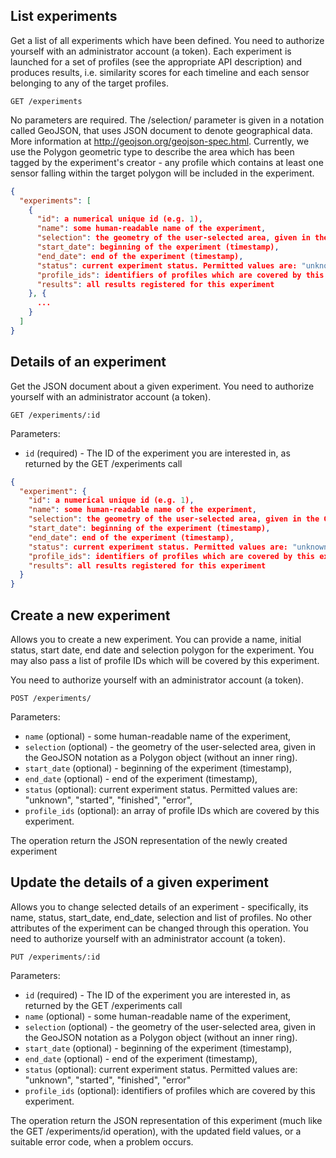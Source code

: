 ## List experiments

Get a list of all experiments which have been defined. You need to authorize yourself with an administrator account (a token).
Each experiment is launched for a set of profiles (see the appropriate API description) and produces results, i.e. similarity
scores for each timeline and each sensor belonging to any of the target profiles.

```
GET /experiments
```

No parameters are required. The /selection/ parameter is given in a notation called GeoJSON, that uses JSON document
to denote geographical data. More information at http://geojson.org/geojson-spec.html. Currently, we use the
Polygon geometric type to describe the area which has been tagged by the experiment's creator - any profile which
contains at least one sensor falling within the target polygon will be included in the experiment.

```json
{
  "experiments": [
    {
      "id": a numerical unique id (e.g. 1),
      "name": some human-readable name of the experiment,
      "selection": the geometry of the user-selected area, given in the GeoJSON notation as a Polygon object (without an inner ring).
      "start_date": beginning of the experiment (timestamp),
      "end_date": end of the experiment (timestamp),
      "status": current experiment status. Permitted values are: "unknown", "started", "finished", "error"
      "profile_ids": identifiers of profiles which are covered by this experiment,
      "results": all results registered for this experiment
    }, {
      ...
    }
  ]
}
```

## Details of an experiment

Get the JSON document about a given experiment. You need to authorize yourself with an administrator account (a token).

```
GET /experiments/:id
```

Parameters:

+ `id` (required) - The ID of the experiment you are interested in, as returned by the GET /experiments call

```json
{
  "experiment": {
    "id": a numerical unique id (e.g. 1),
    "name": some human-readable name of the experiment,
    "selection": the geometry of the user-selected area, given in the GeoJSON notation as a Polygon object (without an inner ring).
    "start_date": beginning of the experiment (timestamp),
    "end_date": end of the experiment (timestamp),
    "status": current experiment status. Permitted values are: "unknown", "started", "finished", "error"
    "profile_ids": identifiers of profiles which are covered by this experiment,
    "results": all results registered for this experiment
  }
}
```
## Create a new experiment

Allows you to create a new experiment. You can provide a name, initial status, start date, end date and selection polygon for the experiment. You may also pass a list of profile IDs which will be
covered by this experiment.

You need to authorize yourself with an administrator account (a token).

```
POST /experiments/
```

Parameters:

+ `name` (optional) - some human-readable name of the experiment,
+ `selection` (optional) - the geometry of the user-selected area, given in the GeoJSON notation as a Polygon object (without an inner ring).
+ `start_date` (optional) - beginning of the experiment (timestamp),
+ `end_date` (optional) - end of the experiment (timestamp),
+ `status` (optional): current experiment status. Permitted values are: "unknown", "started", "finished", "error",
+ `profile_ids` (optional): an array of profile IDs which are covered by this experiment.

The operation return the JSON representation of the newly created experiment

## Update the details of a given experiment

Allows you to change selected details of an experiment - specifically, its name, status, start_date, end_date, selection and list of profiles. No other attributes of the experiment can be changed through this operation. You need to authorize yourself with an administrator account (a token).

```
PUT /experiments/:id
```

Parameters:

+ `id` (required) - The ID of the experiment you are interested in, as returned by the GET /experiments call
+ `name` (optional) - some human-readable name of the experiment,
+ `selection` (optional) - the geometry of the user-selected area, given in the GeoJSON notation as a Polygon object (without an inner ring).
+ `start_date` (optional) - beginning of the experiment (timestamp),
+ `end_date` (optional) - end of the experiment (timestamp),
+ `status` (optional): current experiment status. Permitted values are: "unknown", "started", "finished", "error"
+ `profile_ids` (optional): identifiers of profiles which are covered by this experiment.

The operation return the JSON representation of this experiment (much like the GET /experiments/id operation), with the updated field values, or a suitable error code, when a problem occurs.